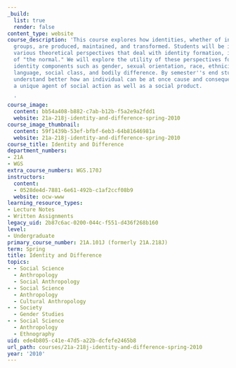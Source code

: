 ```yaml
---
_build:
  list: true
  render: false
content_type: website
course_description: 'This course explores how identities, whether of individuals or
  groups, are produced, maintained, and transformed. Students will be introduced to
  various theoretical perspectives that deal with identity formation, including constructions
  of "the normal." We will explore the utility of these perspectives for understanding
  identity components such as gender, sexual orientation, race, ethnicity, religion,
  language, social class, and bodily difference. By semester''s end students will
  understand better how an individual can be at once cause and consequence of society,
  a unique agent of social action as well as a social product.

  '
course_image:
  content: bb54a408-b882-c7ab-b12b-f5a2e9a2fdd1
  website: 21a-218j-identity-and-difference-spring-2010
course_image_thumbnail:
  content: 59f1439b-53ef-bfbf-6eb3-64b81646981a
  website: 21a-218j-identity-and-difference-spring-2010
course_title: Identity and Difference
department_numbers:
- 21A
- WGS
extra_course_numbers: WGS.170J
instructors:
  content:
  - 0528de4d-7881-6e61-492b-c1af2ccf08b9
  website: ocw-www
learning_resource_types:
- Lecture Notes
- Written Assignments
legacy_uid: 2b87c6ac-0200-044c-f551-d436f268b160
level:
- Undergraduate
primary_course_number: 21A.101J (formerly 21A.218J)
term: Spring
title: Identity and Difference
topics:
- - Social Science
  - Anthropology
  - Social Anthropology
- - Social Science
  - Anthropology
  - Cultural Anthropology
- - Society
  - Gender Studies
- - Social Science
  - Anthropology
  - Ethnography
uid: ede4b805-c41e-47d5-a22b-dcfefe2465b8
url_path: courses/21a-218j-identity-and-difference-spring-2010
year: '2010'
---
```

